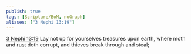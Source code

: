 ```yaml
---
publish: true
tags: [Scripture/BoM, noGraph]
aliases: ["3 Nephi 13:19"]
---
```

[3 Nephi 13:19](https://churchofjesuschrist.org/study/scriptures/bofm/3-ne/13?lang=eng&id=p19#p19) Lay not up for yourselves treasures upon earth, where moth and rust doth corrupt, and thieves break through and steal;
